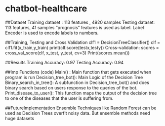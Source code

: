 # chatbot-healthcare

##Dataset
Training dataset : 113 features , 4920 samples
Testing dataset: 113 features, 41 samples
“prognosis” features is used as label.
Label Encoder is used to encode labels to numbers.

##Training, Testing and Cross Validation
clf1  = DecisionTreeClassifier()
clf = clf1.fit(x_train,y_train)
print(clf.score(testx,testy))
Cross-validation:
scores = cross_val_score(clf, x_test, y_test, cv=3)
Print(scores.mean())

##Results
Training Accuracy: 0.97
Testing Accuracy: 0.94

##Imp Functions (code)
Main()  : Main function that gets executed when program is run
Decision_tree_bot(): Main Logic of the Decision Tree
Binary_search_in_tree(): A subfunction in Decision_tree_bot() and does binary search based on users response to the queries of the bot.
Print_disease_to_user(): This function maps the output of the decision tree to one of the diseases that the user is suffering from.

##FutureImplementation
Ensemble Techniques like Random Forest can be used as Decision Trees overfit noisy data. But ensemble methods need huge datasets
